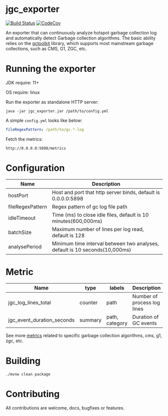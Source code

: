 # jgc_exporter
[![Build Status][maven-build-image]][maven-build-url]
[![CodeCov][codecov-image]][codecov-url]

An exporter that can continuously analyze hotspot garbage collection log and automatically detect Garbage collection algorithms. The basic ability relies on the [gctoolkit](https://github.com/microsoft/gctoolkit) library, which supports most mainstream garbage collections, such as CMS, G1, ZGC, etc.
# Running the exporter
JDK require: 11+

OS require: linux

Run the exporter as standalone HTTP server:
```shell
java -jar jgc_exporter.jar /path/to/config.yml
```

A simple `config.yml` looks like below:
```yaml
fileRegexPattern: /path/to/gc.*.log
```

Fetch the metrics:
```agsl
http://0.0.0.0:5898/metrics
```

# Configuration
| Name             | Description                                                                 |
|------------------|-----------------------------------------------------------------------------|
| hostPort         | Host and port that http server binds, default is 0.0.0.0:5898               |
| fileRegexPattern | Regex pattern of gc log file path                                           |
| idleTimeout      | Time (ms) to close idle files, default is 10 minutes(600,000ms)             |
| batchSize        | Maximum number of lines per log read, default is 128                        |   
| analysePeriod    | Minimum time interval between two analyses, default is 10 seconds(10,000ms) |   

# Metric
| Name                       | type    | labels         | Description                 |
|----------------------------|---------|----------------|-----------------------------|
| jgc_log_lines_total        | counter | path           | Number of process log lines |
| jgc_event_duration_seconds | summary | path, category | Duration of GC events       |

See more [metrics](https://github.com/loyispa/jgc_exporter/blob/main/src/main/java/prometheus/exporter/jgc/tool/Metrics.java) related to specific garbage collection algorithms, cms, g1, zgc, etc.

# Building
```
./mvnw clean package
```

# Contributing
All contributions are welcome, docs, bugfixes or features.

[maven-build-image]: https://github.com/loyispa/jgc_exporter/workflows/Java%20CI%20with%20Maven/badge.svg
[maven-build-url]: https://github.com/loyispa/jgc_exporter/actions/workflows/maven.yaml
[codecov-image]: https://codecov.io/gh/loyispa/jgc_exporter/branch/main/graph/badge.svg
[codecov-url]: https://app.codecov.io/gh/loyispa/jgc_exporter
